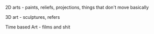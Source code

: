 2D arts - paints, reliefs, projections, things that don't move basically

3D art - sculptures, refers

Time based Art - films and shit

